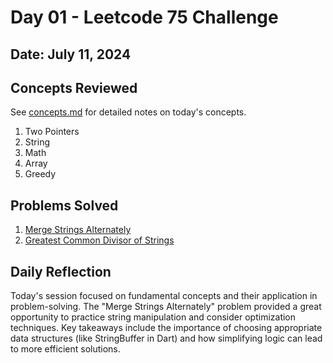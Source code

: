 # Day 01 - Leetcode 75 Challenge

## Date: July 11, 2024

## Concepts Reviewed
See [concepts.md](./concepts.md) for detailed notes on today's concepts.

1. Two Pointers
2. String
3. Math
4. Array
5. Greedy

## Problems Solved
1. [Merge Strings Alternately](./problem-1.md)
2. [Greatest Common Divisor of Strings](./problem-2.md)

## Daily Reflection
Today's session focused on fundamental concepts and their application in problem-solving. The "Merge Strings Alternately" problem provided a great opportunity to practice string manipulation and consider optimization techniques. Key takeaways include the importance of choosing appropriate data structures (like StringBuffer in Dart) and how simplifying logic can lead to more efficient solutions.